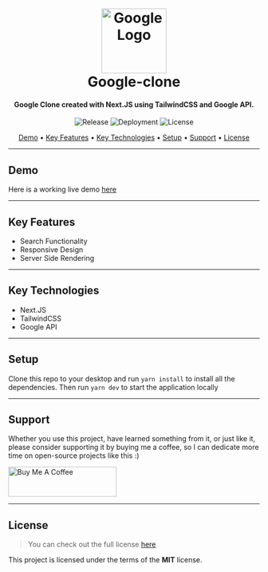 <h1 align="center">
  <a href="https://google-clone-red.vercel.app">
      <img width="130px" src="https://upload.wikimedia.org/wikipedia/commons/thumb/5/53/Google_%22G%22_Logo.svg/1200px-Google_%22G%22_Logo.svg.png" alt="Google Logo" />
  </a>
  <br />
  Google-clone
  <br />
</h1>

<h4 align="center">
   Google Clone created with Next.JS using TailwindCSS and Google API</a>.
</h4>

<p align="center">
   <img src="https://img.shields.io/github/v/release/MartsTech/google-clone" alt="Release" />
   <img src="https://vercelbadge.vercel.app/api/MartsTech/google-clone" alt="Deployment" />
   <img src="https://img.shields.io/github/license/MartsTech/google-clone" alt="License" />
</p>

<p align="center">
  <a href="#demo">Demo</a> •
  <a href="#key-features">Key Features</a> •
  <a href="#key-technologies">Key Technologies</a> •
  <a href="#setup">Setup</a> •
  <a href="#support">Support</a> •
  <a href="#license">License</a>
</p>

---

## Demo
Here is a working live demo [here](https://google-clone-red.vercel.app)  

---

## Key Features

- Search Functionality
- Responsive Design
- Server Side Rendering

---

## Key Technologies

- Next.JS
- TailwindCSS
- Google API

---

## Setup

Clone this repo to your desktop and run `yarn install` to install all the dependencies.
Then run `yarn dev` to start the application locally

---

## Support

Whether you use this project, have learned something from it, or just like it, please consider supporting it by buying me a coffee, so I can dedicate more time on open-source projects like this :)

<a href="https://www.buymeacoffee.com/martstech" target="_blank">
  <img src="https://cdn.buymeacoffee.com/buttons/v2/default-yellow.png" alt="Buy Me A Coffee" height="60px" width="217px" />
</a>

---

## License

>You can check out the full license [here](https://github.com/MartsTech/google-clone/blob/main/LICENSE)

This project is licensed under the terms of the **MIT** license.
